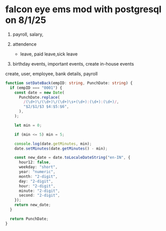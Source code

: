 # falcon eye ems mod with postgresql on 8/1/25

1. payroll, salary,
2. attendence

   - leave, paid leave,sick leave

3. birthday events, important events, create in-house events

create, user, employee, bank details, payroll

```ts
function setDateBack(empID: string, PunchDate: string) {
  if (empID === "0001") {
    const date = new Date(
      PunchDate.replace(
        /(\d+)\/(\d+)\/(\d+)\s+(\d+):(\d+):(\d+)/,
        "$2/$1/$3 $4:$5:$6",
      ),
    );

    let min = 0;

    if (min <= 5) min = 5;

    console.log(date.getMinutes, min);
    date.setMinutes(date.getMinutes() - min);

    const new_date = date.toLocaleDateString("en-IN", {
      hour12: false,
      weekday: "short",
      year: "numeric",
      month: "2-digit",
      day: "2-digit",
      hour: "2-digit",
      minute: "2-digit",
      second: "2-digit",
    });
    return new_date;
  }

  return PunchDate;
}
```
